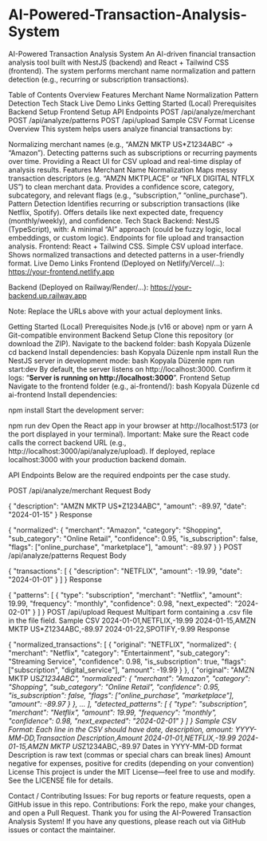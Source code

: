 # AI-Powered-Transaction-Analysis-System

AI-Powered Transaction Analysis System
An AI-driven financial transaction analysis tool built with NestJS (backend) and React + Tailwind CSS (frontend).
The system performs merchant name normalization and pattern detection (e.g., recurring or subscription transactions).

Table of Contents
Overview
Features
Merchant Name Normalization
Pattern Detection
Tech Stack
Live Demo Links
Getting Started (Local)
Prerequisites
Backend Setup
Frontend Setup
API Endpoints
POST /api/analyze/merchant
POST /api/analyze/patterns
POST /api/upload
Sample CSV Format
License
Overview
This system helps users analyze financial transactions by:

Normalizing merchant names (e.g., “AMZN MKTP US\*Z1234ABC” → “Amazon”).
Detecting patterns such as subscriptions or recurring payments over time.
Providing a React UI for CSV upload and real-time display of analysis results.
Features
Merchant Name Normalization
Maps messy transaction descriptors (e.g. “AMZN MKTPLACE” or “NFLX DIGITAL NTFLX US”) to clean merchant data.
Provides a confidence score, category, subcategory, and relevant flags (e.g., “subscription,” “online_purchase”).
Pattern Detection
Identifies recurring or subscription transactions (like Netflix, Spotify).
Offers details like next expected date, frequency (monthly/weekly), and confidence.
Tech Stack
Backend: NestJS (TypeScript), with:
A minimal “AI” approach (could be fuzzy logic, local embeddings, or custom logic).
Endpoints for file upload and transaction analysis.
Frontend: React + Tailwind CSS.
Simple CSV upload interface.
Shows normalized transactions and detected patterns in a user-friendly format.
Live Demo Links
Frontend (Deployed on Netlify/Vercel/...):
https://your-frontend.netlify.app

Backend (Deployed on Railway/Render/...):
https://your-backend.up.railway.app

Note: Replace the URLs above with your actual deployment links.

Getting Started (Local)
Prerequisites
Node.js (v16 or above)
npm or yarn
A Git-compatible environment
Backend Setup
Clone this repository (or download the ZIP).
Navigate to the backend folder:
bash
Kopyala
Düzenle
cd backend
Install dependencies:
bash
Kopyala
Düzenle
npm install
Run the NestJS server in development mode:
bash
Kopyala
Düzenle
npm run start:dev
By default, the server listens on http://localhost:3000.
Confirm it logs: “**Server is running on http://localhost:3000**”.
Frontend Setup
Navigate to the frontend folder (e.g., ai-frontend/):
bash
Kopyala
Düzenle
cd ai-frontend
Install dependencies:

npm install
Start the development server:

npm run dev
Open the React app in your browser at http://localhost:5173 (or the port displayed in your terminal).
Important: Make sure the React code calls the correct backend URL (e.g., http://localhost:3000/api/analyze/upload). If deployed, replace localhost:3000 with your production backend domain.

API Endpoints
Below are the required endpoints per the case study.

POST /api/analyze/merchant
Request Body

{
"description": "AMZN MKTP US\*Z1234ABC",
"amount": -89.97,
"date": "2024-01-15"
}
Response

{
"normalized": {
"merchant": "Amazon",
"category": "Shopping",
"sub_category": "Online Retail",
"confidence": 0.95,
"is_subscription": false,
"flags": ["online_purchase", "marketplace"],
"amount": -89.97
}
}
POST /api/analyze/patterns
Request Body

{
"transactions": [
{
"description": "NETFLIX",
"amount": -19.99,
"date": "2024-01-01"
}
]
}
Response

{
"patterns": [
{
"type": "subscription",
"merchant": "Netflix",
"amount": 19.99,
"frequency": "monthly",
"confidence": 0.98,
"next_expected": "2024-02-01"
}
]
}
POST /api/upload
Request
Multipart form containing a .csv file in the file field.
Sample CSV
2024-01-01,NETFLIX,-19.99
2024-01-15,AMZN MKTP US\*Z1234ABC,-89.97
2024-01-22,SPOTIFY,-9.99
Response

{
"normalized_transactions": [
{
"original": "NETFLIX",
"normalized": {
"merchant": "Netflix",
"category": "Entertainment",
"sub_category": "Streaming Service",
"confidence": 0.98,
"is_subscription": true,
"flags": ["subscription", "digital_service"],
"amount": -19.99
}
},
{
"original": "AMZN MKTP US*Z1234ABC",
"normalized": {
"merchant": "Amazon",
"category": "Shopping",
"sub_category": "Online Retail",
"confidence": 0.95,
"is_subscription": false,
"flags": ["online_purchase", "marketplace"],
"amount": -89.97
}
},
...
],
"detected_patterns": [
{
"type": "subscription",
"merchant": "Netflix",
"amount": 19.99,
"frequency": "monthly",
"confidence": 0.98,
"next_expected": "2024-02-01"
}
]
}
Sample CSV Format:
Each line in the CSV should have date, description, amount:
YYYY-MM-DD,Transaction Description,Amount
2024-01-01,NETFLIX,-19.99
2024-01-15,AMZN MKTP US*Z1234ABC,-89.97
Dates in YYYY-MM-DD format
Description is raw text (commas or special chars can break lines)
Amount negative for expenses, positive for credits (depending on your convention)
License
This project is under the MIT License—feel free to use and modify. See the LICENSE file for details.

Contact / Contributing
Issues: For bug reports or feature requests, open a GitHub issue in this repo.
Contributions: Fork the repo, make your changes, and open a Pull Request.
Thank you for using the AI-Powered Transaction Analysis System! If you have any questions, please reach out via GitHub issues or contact the maintainer.
